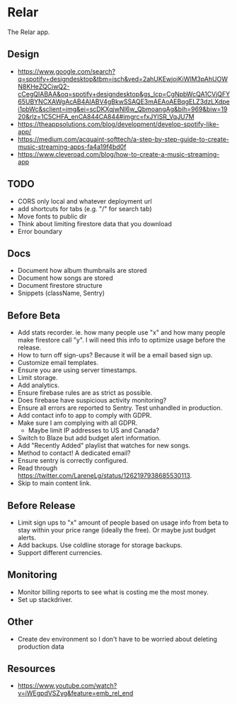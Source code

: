 # Relar
The Relar app.

## Design
- https://www.google.com/search?q=spotify+designdesktop&tbm=isch&ved=2ahUKEwjojKiWlM3pAhUOWN8KHeZQCiwQ2-cCegQIABAA&oq=spotify+designdesktop&gs_lcp=CgNpbWcQA1CVjQFY65UBYNCXAWgAcAB4AIABV4gBkwSSAQE3mAEAoAEBqgELZ3dzLXdpei1pbWc&sclient=img&ei=scDKXqjwNI6w_QbmoangAg&bih=969&biw=1920&rlz=1C5CHFA_enCA844CA844#imgrc=fxJYISR_VqJU7M
- https://theappsolutions.com/blog/development/develop-spotify-like-app/
- https://medium.com/acquaint-softtech/a-step-by-step-guide-to-create-music-streaming-apps-fa4a19f4bd0f
- https://www.cleveroad.com/blog/how-to-create-a-music-streaming-app

## TODO
- CORS only local and whatever deployment url
- add shortcuts for tabs (e.g. "/" for search tab)
- Move fonts to public dir
- Think about limiting firestore data that you download
- Error boundary

## Docs
- Document how album thumbnails are stored
- Document how songs are stored
- Document firestore structure
- Snippets (className, Sentry)

## Before Beta
- Add stats recorder. ie. how many people use "x" and how many people make firestore call "y". I will need this info to optimize usage before the release.
- How to turn off sign-ups? Because it will be a email based sign up.
- Customize email templates.
- Ensure you are using server timestamps.
- Limit storage.
- Add analytics.
- Ensure firebase rules are as strict as possible.
- Does firebase have suspicious activity monitoring?
- Ensure all errors are reported to Sentry. Test unhandled in production.
- Add contact info to app to comply with GDPR.
- Make sure I am complying with all GDPR.
  - Maybe limit IP addresses to US and Canada?
- Switch to Blaze but add budget alert information.
- Add "Recently Added" playlist that watches for new songs.
- Method to contact! A dedicated email?
- Ensure sentry is correctly configured.
- Read through https://twitter.com/LareneLg/status/1262197938685530113.
- Skip to main content link.

## Before Release
- Limit sign ups to "x" amount of people based on usage info from beta to stay within your price range (ideally the free). Or maybe just budget alerts.
- Add backups. Use coldline storage for storage backups.
- Support different currencies.

## Monitoring
- Monitor billing reports to see what is costing me the most money.
- Set up stackdriver.

## Other
- Create dev environment so I don't have to be worried about deleting production data

## Resources
- https://www.youtube.com/watch?v=iWEgpdVSZyg&feature=emb_rel_end